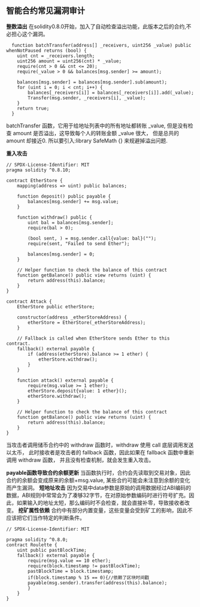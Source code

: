 ## 智能合约常见漏洞审计
 **整数溢出**
 在solidity0.8.0开始，加入了自动检查溢出功能，此版本之后的合约,不必担心这个漏洞。
```Solidity
  function batchTransfer(address[] _receivers, uint256 _value) public whenNotPaused returns (bool) {
    uint cnt = _receivers.length;
    uint256 amount = uint256(cnt) * _value;
    require(cnt > 0 && cnt <= 20);
    require(_value > 0 && balances[msg.sender] >= amount);

    balances[msg.sender] = balances[msg.sender].sub(amount);
    for (uint i = 0; i < cnt; i++) {
        balances[_receivers[i]] = balances[_receivers[i]].add(_value);
        Transfer(msg.sender, _receivers[i], _value);
    }
    return true;
  }
```
batchTransfer 函数，它用于给地址列表中的所有地址都转账 _value,
但是没有检查 amount 是否溢出，这导致每个人的转账金额 _value 很大，
但是总共的 amount 却接近0.
所以要引入:library SafeMath {} 来规避掉溢出问题.

**重入攻击**
```solidity
// SPDX-License-Identifier: MIT
pragma solidity ^0.8.10;

contract EtherStore {
    mapping(address => uint) public balances;

    function deposit() public payable {
        balances[msg.sender] += msg.value;
    }

    function withdraw() public {
        uint bal = balances[msg.sender];
        require(bal > 0);

        (bool sent, ) = msg.sender.call{value: bal}("");
        require(sent, "Failed to send Ether");

        balances[msg.sender] = 0;
    }

    // Helper function to check the balance of this contract
    function getBalance() public view returns (uint) {
        return address(this).balance;
    }
}

contract Attack {
    EtherStore public etherStore;

    constructor(address _etherStoreAddress) {
        etherStore = EtherStore(_etherStoreAddress);
    }

    // Fallback is called when EtherStore sends Ether to this contract.
    fallback() external payable {
        if (address(etherStore).balance >= 1 ether) {
            etherStore.withdraw();
        }
    }

    function attack() external payable {
        require(msg.value >= 1 ether);
        etherStore.deposit{value: 1 ether}();
        etherStore.withdraw();
    }

    // Helper function to check the balance of this contract
    function getBalance() public view returns (uint) {
        return address(this).balance;
    }
}
```
当攻击者调用储币合约中的 withdraw 函数时，withdraw 使用 call 底层调用发送以太币，
此时接收者是攻击者的 fallback 函数，因此如果在 fallback 函数中重新调用 withdraw 函数，
并且没有检查机制，就会发生重入攻击。

**payable函数导致合约余额更新**
当函数执行时，合约会先读取到交易对象，因此合约的余额会变成原来的余额+msg.value,
某些合约可能会未注意到余额的变化而产生漏洞。
**短地址攻击**
因为交易中data参数是原始的调用数据经过ABI编码的数据，ABI规则中常常会为了凑够32字节，在对原始参数编码时进行符号扩充。因此，如果输入的地址太短，那么编码时不会检查，就会直接补零，导致接收者改变。
**挖矿属性依赖**
合约中有部分内置变量，这些变量会受到矿工的影响，因此不应该把它们当作特定的判断条件。
```solidity
// SPDX-License-Identifier: MIT

pragma solidity ^0.8.0;
contract Roulette {
    uint public pastBlockTime;
    fallback() external payable {
        require(msg.value == 10 ether);
        require(block.timestamp != pastBlockTime);
        pastBlockTime = block.timestamp;
        if(block.timestamp % 15 == 0){//依赖了区块时间戳
        payable(msg.sender).transfer(address(this).balance);
        }   
    }
}
```



